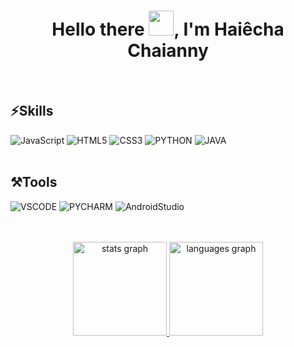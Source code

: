 <h1 align="center">Hello there <img src="https://github.com/sudnyeshtalekar/sudnyeshtalekar/blob/master/Assets/Hi.gif" width="40px">, I'm  Haiêcha Chaianny</h1>




   













<br>

<h2 align="left"> ⚡<b></b>Skills</h2></b>


![JavaScript](https://img.shields.io/badge/JavaScript-323330?style=for-the-badge&logo=javascript&logoColor=F7DF1E) ![HTML5](https://img.shields.io/badge/HTML5-E34F26?style=for-the-badge&logo=html5&logoColor=white) ![CSS3](https://img.shields.io/badge/CSS3-1572B6?style=for-the-badge&logo=css3&logoColor=white) ![PYTHON](https://img.shields.io/badge/Python-14354C?style=for-the-badge&logo=python&logoColor=white) ![JAVA](https://img.shields.io/badge/Java-ED8B00?style=for-the-badge&logo=openjdk&logoColor=white)
<br>
<br>
</div>
<h2 align="left"> ⚒️<b></b>Tools</h2></b>
   
![VSCODE](https://img.shields.io/badge/Visual_Studio_Code-0078D4?style=for-the-badge&logo=visual%20studio%20code&logoColor=white) ![PYCHARM](https://img.shields.io/badge/PyCharm-000000.svg?&style=for-the-badge&logo=PyCharm&logoColor=white) ![AndroidStudio](https://img.shields.io/badge/Android_Studio-3DDC84?style=for-the-badge&logo=android-studio&logoColor=white)

<a href="https://https://github.com/Chaianny">
<div align="center">
  <br>
    <br>
  <img src="https://github-readme-stats.vercel.app/api?username=Chaianny&show_title=false&hide_rank=false&show_icons=true&include_all_commits=true&count_private=true&disable_animations=true&theme=gotham&locale=pt-br&hide_border=t&order=1" height="150" alt="stats graph"  />

  <img src="https://github-readme-stats.vercel.app/api/top-langs?username=Chaianny&locale=pt-br&hide_title=false&layout=compact&card_width=320&langs_count=5&theme=gotham&hide_border=false&order=2" height="150" alt="languages graph"  />
 
</div>
